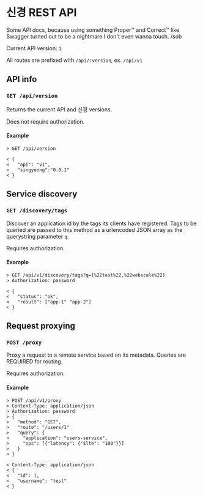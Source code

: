 # 신경 REST API

Some API docs, because using something Proper:tm: and Correct:tm: like Swagger
turned out to be a nightmare I don't even wanna touch. /sob

Current API version: `1`

All routes are prefixed with `/api/:version`, ex. `/api/v1`

## API info

### `GET /api/version`

Returns the current API and 신경 versions.

Does not require authorization.

#### Example

```
> GET /api/version

< {
<   "api": "v1",
<   "singyeong":"0.0.1"
< }
```

## Service discovery

### `GET /discovery/tags`

Discover an application id by the tags its clients have registered. Tags to be
queried are passed to this method as a urlencoded JSON array as the querystring
parameter `q`.

Requires authorization.

#### Example

```
> GET /api/v1/discovery/tags?q=[%22test%22,%22webscale%22]
> Authorization: password

< {
<   "status": "ok",
<   "result": ["app-1" "app-2"]
< }
```

## Request proxying

### `POST /proxy`

Proxy a request to a remote service based on its metadata. Queries are
REQUIRED for routing.

Requires authorization.

#### Example

```
> POST /api/v1/proxy
> Content-Type: application/json
> Authorization: password
> {
>   "method": "GET",
>   "route": "/users/1"
>   "query": {
>     "application": "users-service",
>     "ops": [{"latency": {"$lte": "100"}}]
>   }
> }

< Content-Type: application/json
< {
<   "id": 1,
<   "username": "test"
< }
```
